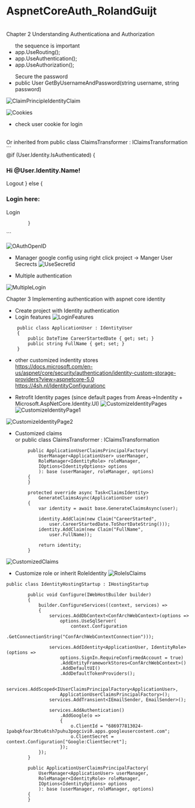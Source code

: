 # AspnetCoreAuth_RolandGuijt

<br />Chapter 2 Understanding Authenticationa and Authorization
<ul> the sequence is important
<li>app.UseRouting();</li>
<li>app.UseAuthentication();</li>
<li>app.UseAuthorization();</li>
</ul>
<ul>Secure the password
<li>public User GetByUsernameAndPassword(string username, string password)</li>
</ul>

![ClaimPrincipleIdentityClaim](https://user-images.githubusercontent.com/64368109/130358579-48c7c631-8cca-4537-a831-ff805e107710.png)

![Cookies](https://user-images.githubusercontent.com/64368109/130358725-4483ff83-2e95-43c7-ba32-52dcdeb16ebf.png)

-  check user cookie for login 
<br />
Or inherited from public class ClaimsTransformer : IClaimsTransformation
<br />      
```
<div class="col-md-4">
            @if (User.Identity.IsAuthenticated)
            {
                <h3>Hi @User.Identity.Name!</h3>
                <a asp-controller="Account" asp-action="Logout" class="btn btn-primary">Logout</a>
            }
            else
            {
                <h3>Login here: </h3>
                <a asp-controller="Account" asp-action="Login" class="btn btn-primary">Login</a>
       
            }
  </div>
  ```

![OAuthOpenID](https://user-images.githubusercontent.com/64368109/130359405-9862b075-d054-47e2-a18a-2a68b83dd342.png)
-  Manager google config using right click project -> Manger User Secrects
![UseSecretId](https://user-images.githubusercontent.com/64368109/130359988-a7c22522-5b0f-4e7c-8d99-f85d6a0e903c.png)

-  Multiple authentication

![MultipleLogin](https://user-images.githubusercontent.com/64368109/130359997-d8919d47-33d4-4bd6-81a6-7d6e86dbc9f7.png)


Chapter 3 Implementing authentication with aspnet core identity
-  Create project with Identity authentication
-  Login features
![LoginFeatures](https://user-images.githubusercontent.com/64368109/130360484-2ec9de2b-0ea4-47bf-89e9-de54eaa0b6f6.png)
```
    public class ApplicationUser : IdentityUser
    {
        public DateTime CareerStartedDate { get; set; }
        public string FullName { get; set; }
    }
 ```
-  other customized indentity stores
<br />https://docs.microsoft.com/en-us/aspnet/core/security/authentication/identity-custom-storage-providers?view=aspnetcore-5.0
<br />https://4sh.nl/IdentityConfigurationc

-  Retrofit Identity pages (since default pages from Areas->Indentity + Microsoft.AspNetCore.Identity.UI)
![CustomizeIdentityPages](https://user-images.githubusercontent.com/64368109/130361224-66c59d09-3132-4e3d-81ab-4d72addd975d.png)
![CustomizeIdentityPage1](https://user-images.githubusercontent.com/64368109/130361277-481dd85b-e11e-4e0f-8f49-9aba9f109114.png)<br />

![CustomizeIdentityPage2](https://user-images.githubusercontent.com/64368109/130361386-4087e10c-c7f6-4f7b-9bc0-2c2e56df3f0e.png)

-  Customized claims
<br /> or public class ClaimsTransformer : IClaimsTransformation
```
        public ApplicationUserClaimsPrincipalFactory(
            UserManager<ApplicationUser> userManager,
            RoleManager<IdentityRole> roleManager,
            IOptions<IdentityOptions> options
            ): base (userManager, roleManager, options)
        {
        }

        protected override async Task<ClaimsIdentity> 
            GenerateClaimsAsync(ApplicationUser user)
        {
            var identity = await base.GenerateClaimsAsync(user);

            identity.AddClaim(new Claim("CareerStarted",
                user.CareerStartedDate.ToShortDateString()));
            identity.AddClaim(new Claim("FullName",
                user.FullName));

            return identity;
        }
```
![CustomizedClaims](https://user-images.githubusercontent.com/64368109/130365063-ee13fb87-0b3e-4f3c-95ef-3e5a5757bd4a.png)

-  Customize role or inherit RoleIdentity
![RoleIsClaims](https://user-images.githubusercontent.com/64368109/130365350-37b44850-43d1-4423-ae95-79894a7fb7da.png)
```
public class IdentityHostingStartup : IHostingStartup

        public void Configure(IWebHostBuilder builder)
        {
            builder.ConfigureServices((context, services) =>
            {
                services.AddDbContext<ConfArchWebContext>(options =>
                    options.UseSqlServer(
                        context.Configuration
                            .GetConnectionString("ConfArchWebContextConnection")));

                services.AddIdentity<ApplicationUser, IdentityRole>(options =>
                    options.SignIn.RequireConfirmedAccount = true)
                    .AddEntityFrameworkStores<ConfArchWebContext>()
                    .AddDefaultUI()
                    .AddDefaultTokenProviders();

                services.AddScoped<IUserClaimsPrincipalFactory<ApplicationUser>,
                    ApplicationUserClaimsPrincipalFactory>();
                services.AddTransient<IEmailSender, EmailSender>();

                services.AddAuthentication()
                    .AddGoogle(o =>
                    {
                        o.ClientId = "686977813024-1pabqkfoar3btu6tsh7puhu3pogcivi0.apps.googleusercontent.com";
                        o.ClientSecret = context.Configuration["Google:ClientSecret"];
                    });
            });
        }
        
        public ApplicationUserClaimsPrincipalFactory(
            UserManager<ApplicationUser> userManager,
            RoleManager<IdentityRole> roleManager,
            IOptions<IdentityOptions> options
            ): base (userManager, roleManager, options)
        {
        }
        
```
